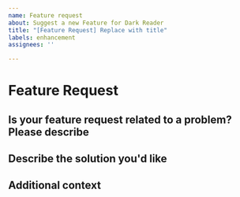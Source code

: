 ```yaml
---
name: Feature request
about: Suggest a new Feature for Dark Reader
title: "[Feature Request] Replace with title"
labels: enhancement
assignees: ''

---
```


<!-- 
  ⚠⚠ Do not delete this issue template! ⚠⚠ 
  Issues that do not use the issue template/don't fill out the essential information are likely to be ignored and closed. 
-->

<!--
Thank you for taking the time to suggest a feature request.
Please make sure there is no existing issue about this kind of feature.
-->

# Feature Request

## Is your feature request related to a problem? Please describe
<!-- A clear and concise description of what the problem is. Ex. I'm always frustrated when [...] -->

## Describe the solution you'd like
<!-- A clear and concise description of what you want to happen. -->

## Additional context
<!-- Add any other context or screenshots about the feature request here. -->
